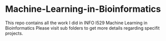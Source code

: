 # Machine-Learning-in-Bioinformatics
This repo contains all the work I did in INFO I529 Machine Learning in Bioinformatics 
Please visit sub folders to get more details regarding specifit projects.
